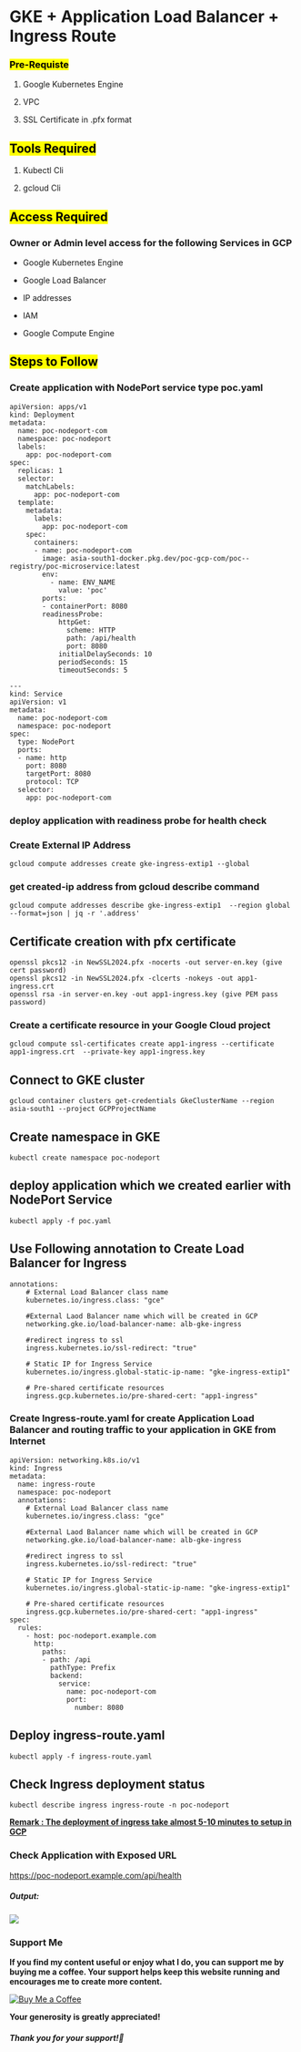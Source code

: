 # GKE + Application Load Balancer + Ingress Route

### <mark>Pre-Requiste</mark>

1. Google Kubernetes Engine

2. VPC

3. SSL Certificate in .pfx format

## <mark>Tools Required</mark>

1. Kubectl Cli

2. gcloud Cli

## <mark>Access Required</mark>

### Owner or Admin level access for the following Services in GCP

- Google Kubernetes Engine

- Google Load Balancer

- IP addresses

- IAM

- Google Compute Engine

## <mark>Steps to Follow </mark>

### Create application with NodePort service type poc.yaml

```
apiVersion: apps/v1
kind: Deployment
metadata:
  name: poc-nodeport-com
  namespace: poc-nodeport
  labels:
    app: poc-nodeport-com
spec:
  replicas: 1
  selector:
    matchLabels:
      app: poc-nodeport-com
  template:
    metadata:
      labels:
        app: poc-nodeport-com
    spec:
      containers:
      - name: poc-nodeport-com
        image: asia-south1-docker.pkg.dev/poc-gcp-com/poc--registry/poc-microservice:latest
        env:
          - name: ENV_NAME
            value: 'poc'
        ports:
        - containerPort: 8080
        readinessProbe:
            httpGet:
              scheme: HTTP
              path: /api/health
              port: 8080
            initialDelaySeconds: 10
            periodSeconds: 15
            timeoutSeconds: 5

---
kind: Service
apiVersion: v1
metadata:
  name: poc-nodeport-com
  namespace: poc-nodeport
spec:
  type: NodePort
  ports:
  - name: http
    port: 8080
    targetPort: 8080
    protocol: TCP
  selector:
    app: poc-nodeport-com
```

### deploy application with readiness probe for health check

### Create External IP Address

```
gcloud compute addresses create gke-ingress-extip1 --global
```

### get created-ip address from gcloud describe command

```
gcloud compute addresses describe gke-ingress-extip1  --region global --format=json | jq -r '.address'
```

## Certificate creation with pfx certificate

```
openssl pkcs12 -in NewSSL2024.pfx -nocerts -out server-en.key (give cert password)
openssl pkcs12 -in NewSSL2024.pfx -clcerts -nokeys -out app1-ingress.crt
openssl rsa -in server-en.key -out app1-ingress.key (give PEM pass password)
```

### Create a certificate resource in your Google Cloud project

```
gcloud compute ssl-certificates create app1-ingress --certificate app1-ingress.crt  --private-key app1-ingress.key
```

## Connect to GKE cluster

```
gcloud container clusters get-credentials GkeClusterName --region asia-south1 --project GCPProjectName
```

## Create namespace in GKE

```
kubectl create namespace poc-nodeport
```

## deploy application which we created earlier with NodePort Service

```
kubectl apply -f poc.yaml
```

## Use Following annotation to Create Load Balancer for Ingress

```
annotations:
    # External Load Balancer class name
    kubernetes.io/ingress.class: "gce"

    #External Laod Balancer name which will be created in GCP
    networking.gke.io/load-balancer-name: alb-gke-ingress

    #redirect ingress to ssl
    ingress.kubernetes.io/ssl-redirect: "true"

    # Static IP for Ingress Service
    kubernetes.io/ingress.global-static-ip-name: "gke-ingress-extip1"

    # Pre-shared certificate resources  
    ingress.gcp.kubernetes.io/pre-shared-cert: "app1-ingress"
```

### Create Ingress-route.yaml for create Application Load Balancer and routing traffic to your application in GKE from Internet

```
apiVersion: networking.k8s.io/v1
kind: Ingress
metadata:
  name: ingress-route
  namespace: poc-nodeport
  annotations:
    # External Load Balancer class name
    kubernetes.io/ingress.class: "gce"

    #External Laod Balancer name which will be created in GCP
    networking.gke.io/load-balancer-name: alb-gke-ingress

    #redirect ingress to ssl
    ingress.kubernetes.io/ssl-redirect: "true"

    # Static IP for Ingress Service
    kubernetes.io/ingress.global-static-ip-name: "gke-ingress-extip1"

    # Pre-shared certificate resources  
    ingress.gcp.kubernetes.io/pre-shared-cert: "app1-ingress"
spec:
  rules:
    - host: poc-nodeport.example.com
      http:
        paths:
        - path: /api
          pathType: Prefix
          backend:
            service:
              name: poc-nodeport-com
              port:
                number: 8080
```

## Deploy ingress-route.yaml

```
kubectl apply -f ingress-route.yaml
```

## Check Ingress deployment status

    kubectl describe ingress ingress-route -n poc-nodeport

**<u>Remark : The deployment of ingress take almost 5-10 minutes to setup in GCP</u>**

### Check Application with Exposed URL

https://poc-nodeport.example.com/api/health

##### Output:

![](C:\Users\sawchouksey\AppData\Roaming\marktext\images\2023-08-05-13-56-52-image.png)

### Support Me

**If you find my content useful or enjoy what I do, you can support me by buying me a coffee. Your support helps keep this website running and encourages me to create more content.**

[![Buy Me a Coffee](https://www.buymeacoffee.com/assets/img/custom_images/orange_img.png)](https://www.buymeacoffee.com/sawanchokso)

**Your generosity is greatly appreciated!**

##### Thank you for your support!💚
